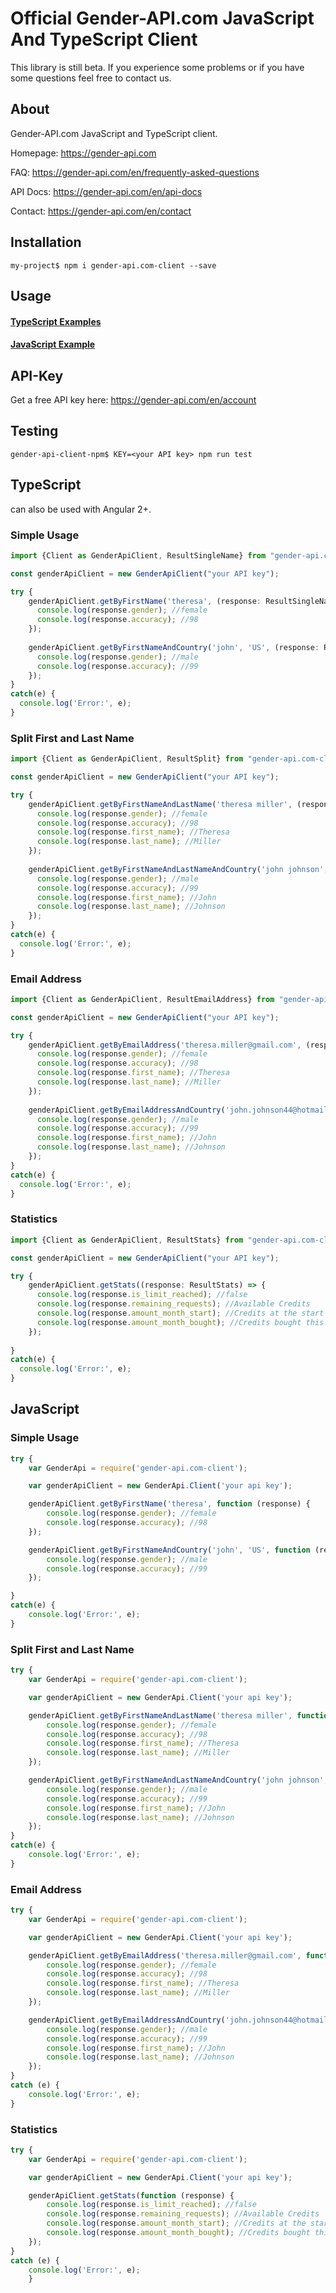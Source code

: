Official Gender-API.com JavaScript And TypeScript Client
=========================

This library is still beta. If you experience some problems or if you have some questions feel free to contact us.

About
------------
Gender-API.com JavaScript and TypeScript client.

Homepage: <https://gender-api.com>

FAQ: <https://gender-api.com/en/frequently-asked-questions>

API Docs: <https://gender-api.com/en/api-docs>

Contact: <https://gender-api.com/en/contact>

Installation
------------

```
my-project$ npm i gender-api.com-client --save
```

Usage
------------
#### [TypeScript Examples](#typescript)
#### [JavaScript Example](#javascript)

API-Key
-----------
Get a free API key here: <https://gender-api.com/en/account>

Testing
------------

```
gender-api-client-npm$ KEY=<your API key> npm run test
```

## TypeScript
can also be used with Angular 2+.

### Simple Usage

```typescript
import {Client as GenderApiClient, ResultSingleName} from "gender-api.com-client";

const genderApiClient = new GenderApiClient("your API key");

try {
    genderApiClient.getByFirstName('theresa', (response: ResultSingleName) => {
      console.log(response.gender); //female
      console.log(response.accuracy); //98
    });
  
    genderApiClient.getByFirstNameAndCountry('john', 'US', (response: ResultSingleName) => {
      console.log(response.gender); //male
      console.log(response.accuracy); //99
    });
}
catch(e) {
  console.log('Error:', e);
}
```

### Split First and Last Name

```typescript
import {Client as GenderApiClient, ResultSplit} from "gender-api.com-client";

const genderApiClient = new GenderApiClient("your API key");

try {
    genderApiClient.getByFirstNameAndLastName('theresa miller', (response: ResultSplit) => {
      console.log(response.gender); //female
      console.log(response.accuracy); //98
      console.log(response.first_name); //Theresa
      console.log(response.last_name); //Miller
    });
  
    genderApiClient.getByFirstNameAndLastNameAndCountry('john johnson', 'US', (response: ResultSplit) => {
      console.log(response.gender); //male
      console.log(response.accuracy); //99
      console.log(response.first_name); //John
      console.log(response.last_name); //Johnson
    });
}
catch(e) {
  console.log('Error:', e);
}
```

### Email Address

```typescript
import {Client as GenderApiClient, ResultEmailAddress} from "gender-api.com-client";

const genderApiClient = new GenderApiClient("your API key");

try {
    genderApiClient.getByEmailAddress('theresa.miller@gmail.com', (response: ResultEmailAddress) => {
      console.log(response.gender); //female
      console.log(response.accuracy); //98
      console.log(response.first_name); //Theresa
      console.log(response.last_name); //Miller
    });
  
    genderApiClient.getByEmailAddressAndCountry('john.johnson44@hotmail.com', 'US', (response: ResultEmailAddress) => {
      console.log(response.gender); //male
      console.log(response.accuracy); //99
      console.log(response.first_name); //John
      console.log(response.last_name); //Johnson
    });
}
catch(e) {
  console.log('Error:', e);
}
```

### Statistics

```typescript
import {Client as GenderApiClient, ResultStats} from "gender-api.com-client";

const genderApiClient = new GenderApiClient("your API key");

try {
    genderApiClient.getStats((response: ResultStats) => {
      console.log(response.is_limit_reached); //false
      console.log(response.remaining_requests); //Available Credits
      console.log(response.amount_month_start); //Credits at the start of the month
      console.log(response.amount_month_bought); //Credits bought this month
    });
    
}
catch(e) {
  console.log('Error:', e);
}
```

## JavaScript

### Simple Usage

```javascript
try {
    var GenderApi = require('gender-api.com-client');

    var genderApiClient = new GenderApi.Client('your api key');

    genderApiClient.getByFirstName('theresa', function (response) {
        console.log(response.gender); //female
        console.log(response.accuracy); //98
    });

    genderApiClient.getByFirstNameAndCountry('john', 'US', function (response) {
        console.log(response.gender); //male
        console.log(response.accuracy); //99
    });

}
catch(e) {
    console.log('Error:', e);
}
```

### Split First and Last Name

```javascript
try {
    var GenderApi = require('gender-api.com-client');

    var genderApiClient = new GenderApi.Client('your api key');

    genderApiClient.getByFirstNameAndLastName('theresa miller', function (response) {
        console.log(response.gender); //female
        console.log(response.accuracy); //98
        console.log(response.first_name); //Theresa
        console.log(response.last_name); //Miller
    });

    genderApiClient.getByFirstNameAndLastNameAndCountry('john johnson', 'US', function (response) {
        console.log(response.gender); //male
        console.log(response.accuracy); //99
        console.log(response.first_name); //John
        console.log(response.last_name); //Johnson
    });
}
catch(e) {
    console.log('Error:', e);
}
```

### Email Address

```javascript
try {
    var GenderApi = require('gender-api.com-client');

    var genderApiClient = new GenderApi.Client('your api key');

    genderApiClient.getByEmailAddress('theresa.miller@gmail.com', function (response) {
        console.log(response.gender); //female
        console.log(response.accuracy); //98
        console.log(response.first_name); //Theresa
        console.log(response.last_name); //Miller
    });

    genderApiClient.getByEmailAddressAndCountry('john.johnson44@hotmail.com', 'US', function (response) {
        console.log(response.gender); //male
        console.log(response.accuracy); //99
        console.log(response.first_name); //John
        console.log(response.last_name); //Johnson
    });
}
catch (e) {
    console.log('Error:', e);
}
```

### Statistics

```javascript
try {
    var GenderApi = require('gender-api.com-client');

    var genderApiClient = new GenderApi.Client('your api key');

    genderApiClient.getStats(function (response) {
        console.log(response.is_limit_reached); //false
        console.log(response.remaining_requests); //Available Credits
        console.log(response.amount_month_start); //Credits at the start of the month
        console.log(response.amount_month_bought); //Credits bought this month
    });
}
catch (e) {
    console.log('Error:', e);
    }
```